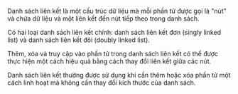 ﻿Danh sách liên kết là một cấu trúc dữ liệu mà mỗi phần tử được gọi là "nút"
và chứa dữ liệu và một liên kết đến nút tiếp theo trong danh sách.

Có hai loại danh sách liên kết chính: danh sách liên kết đơn (singly linked list)
và danh sách liên kết đôi (doubly linked list).

Thêm, xóa và truy cập vào phần tử trong danh sách liên kết có thể được thực hiện một 
cách hiệu quả bằng cách thay đổi liên kết giữa các nút.

Danh sách liên kết thường được sử dụng khi cần thêm hoặc xóa phần tử một 
cách linh hoạt mà không cần thay đổi kích thước của danh sách.
